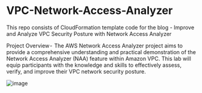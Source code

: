# VPC-Network-Access-Analyzer
This repo consists of CloudFormation template code for the blog - Improve and Analyze VPC Security Posture with Network Access Analyzer

Project Overview - 
The AWS Network Access Analyzer project aims to provide a comprehensive understanding and practical demonstration of the Network Access Analyzer (NAA) feature within Amazon VPC.
This lab will equip participants with the knowledge and skills to effectively assess, verify, and improve their VPC network security posture.

![image](https://github.com/user-attachments/assets/0411d86e-a6bd-4c17-ac05-848b80afd63f)
